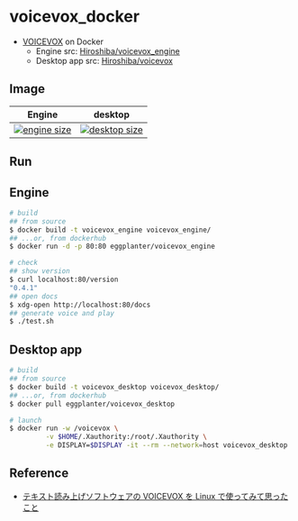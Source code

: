 # voicevox_docker

- [VOICEVOX](https://voicevox.hiroshiba.jp/) on Docker
  - Engine src: [Hiroshiba/voicevox_engine](https://github.com/Hiroshiba/voicevox_engine)
  - Desktop app src: [Hiroshiba/voicevox](https://github.com/Hiroshiba/voicevox)

## Image

| Engine                                                                                | desktop                                                                                 |
| ------------------------------------------------------------------------------------- | --------------------------------------------------------------------------------------- |
| [![engine size]](https://hub.docker.com/repository/docker/eggplanter/voicevox_engine) | [![desktop size]](https://hub.docker.com/repository/docker/eggplanter/voicevox_desktop) |

## Run

## Engine

```bash
# build
## from source
$ docker build -t voicevox_engine voicevox_engine/
## ...or, from dockerhub
$ docker run -d -p 80:80 eggplanter/voicevox_engine

# check
## show version
$ curl localhost:80/version
"0.4.1"
## open docs
$ xdg-open http://localhost:80/docs
## generate voice and play
$ ./test.sh
```

## Desktop app

```bash
# build
## from source
$ docker build -t voicevox_desktop voicevox_desktop/
## ...or, from dockerhub
$ docker pull eggplanter/voicevox_desktop

# launch
$ docker run -w /voicevox \
         -v $HOME/.Xauthority:/root/.Xauthority \
         -e DISPLAY=$DISPLAY -it --rm --network=host voicevox_desktop
```

## Reference

- [テキスト読み上げソフトウェアの VOICEVOX を Linux で使ってみて思ったこと](https://zenn.dev/tantan_tanuki/articles/78428a29aab2d2)

[engine size]: https://img.shields.io/docker/image-size/eggplanter/voicevox_engine
[desktop size]: https://img.shields.io/docker/image-size/eggplanter/voicevox_desktop
